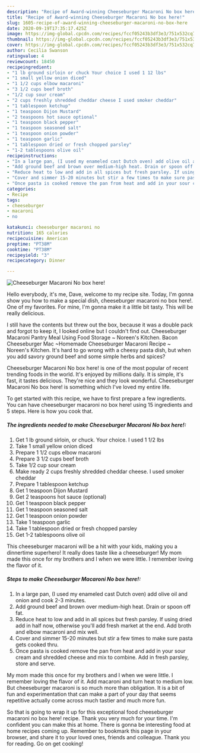```yaml
---
description: "Recipe of Award-winning Cheeseburger Macaroni No box here!"
title: "Recipe of Award-winning Cheeseburger Macaroni No box here!"
slug: 1605-recipe-of-award-winning-cheeseburger-macaroni-no-box-here
date: 2020-09-19T17:35:17.425Z
image: https://img-global.cpcdn.com/recipes/fccf05243b3df3e3/751x532cq70/cheeseburger-macaroni-no-box-here-recipe-main-photo.jpg
thumbnail: https://img-global.cpcdn.com/recipes/fccf05243b3df3e3/751x532cq70/cheeseburger-macaroni-no-box-here-recipe-main-photo.jpg
cover: https://img-global.cpcdn.com/recipes/fccf05243b3df3e3/751x532cq70/cheeseburger-macaroni-no-box-here-recipe-main-photo.jpg
author: Cecilia Swanson
ratingvalue: 4
reviewcount: 18450
recipeingredient:
- "1 lb ground sirloin or chuck Your choice I used 1 12 lbs"
- "1 small yellow onion diced"
- "1 1/2 cups elbow macaroni"
- "3 1/2 cups beef broth"
- "1/2 cup sour cream"
- "2 cups freshly shredded cheddar cheese I used smoker cheddar"
- "1 tablespoon ketchup"
- "1 teaspoon Dijon Mustard"
- "2 teaspoons hot sauce optional"
- "1 teaspoon black pepper"
- "1 teaspoon seasoned salt"
- "1 teaspoon onion powder"
- "1 teaspoon garlic"
- "1 tablespoon dried or fresh chopped parsley"
- "1-2 tablespoons olive oil"
recipeinstructions:
- "In a large pan, (I used my enameled cast Dutch oven) add olive oil and onion and cook 2-3 minutes."
- "Add ground beef and brown over medium-high heat. Drain or spoon off fat."
- "Reduce heat to low and add in all spices but fresh parsley. If using dried add in half now, otherwise you&#39;ll add fresh market at the end. Add broth and elbow macaroni and mix well."
- "Cover and simmer 15-20 minutes but stir a few times to make sure pasta gets cooked thru."
- "Once pasta is cooked remove the pan from heat and add in your sour cream and shredded cheese and mix to combine. Add in fresh parsley, store and serve."
categories:
- Recipe
tags:
- cheeseburger
- macaroni
- no

katakunci: cheeseburger macaroni no 
nutrition: 165 calories
recipecuisine: American
preptime: "PT38M"
cooktime: "PT38M"
recipeyield: "3"
recipecategory: Dinner

---
```



![Cheeseburger Macaroni No box here!](https://img-global.cpcdn.com/recipes/fccf05243b3df3e3/751x532cq70/cheeseburger-macaroni-no-box-here-recipe-main-photo.jpg)

Hello everybody, it's me, Dave, welcome to my recipe site. Today, I'm gonna show you how to make a special dish, cheeseburger macaroni no box here!. One of my favorites. For mine, I'm gonna make it a little bit tasty. This will be really delicious.

I still have the contents but threw out the box, because it was a double pack and forgot to keep it, I looked online but I couldn&#39;t find out. Cheeseburger Macaroni Pantry Meal Using Food Storage ~ Noreen&#39;s Kitchen. Bacon Cheeseburger Mac ~Homemade Cheeseburger Macaroni Recipe ~ Noreen&#39;s Kitchen. It&#39;s hard to go wrong with a cheesy pasta dish, but when you add savory ground beef and some simple herbs and spices?

Cheeseburger Macaroni No box here! is one of the most popular of recent trending foods in the world. It's enjoyed by millions daily. It is simple, it's fast, it tastes delicious. They're nice and they look wonderful. Cheeseburger Macaroni No box here! is something which I've loved my entire life.


To get started with this recipe, we have to first prepare a few ingredients. You can have cheeseburger macaroni no box here! using 15 ingredients and 5 steps. Here is how you cook that.

<!--inarticleads1-->

##### The ingredients needed to make Cheeseburger Macaroni No box here!:

1. Get 1 lb ground sirloin, or chuck. Your choice. I used 1 1/2 lbs
1. Take 1 small yellow onion diced
1. Prepare 1 1/2 cups elbow macaroni
1. Prepare 3 1/2 cups beef broth
1. Take 1/2 cup sour cream
1. Make ready 2 cups freshly shredded cheddar cheese. I used smoker cheddar
1. Prepare 1 tablespoon ketchup
1. Get 1 teaspoon Dijon Mustard
1. Get 2 teaspoons hot sauce (optional)
1. Get 1 teaspoon black pepper
1. Get 1 teaspoon seasoned salt
1. Get 1 teaspoon onion powder
1. Take 1 teaspoon garlic
1. Take 1 tablespoon dried or fresh chopped parsley
1. Get 1-2 tablespoons olive oil


This cheeseburger macaroni will be a hit with your kids, making you a dinnertime superhero! It really does taste like a cheeseburger! My mom made this once for my brothers and I when we were little. I remember loving the flavor of it. 

<!--inarticleads2-->

##### Steps to make Cheeseburger Macaroni No box here!:

1. In a large pan, (I used my enameled cast Dutch oven) add olive oil and onion and cook 2-3 minutes.
1. Add ground beef and brown over medium-high heat. Drain or spoon off fat.
1. Reduce heat to low and add in all spices but fresh parsley. If using dried add in half now, otherwise you&#39;ll add fresh market at the end. Add broth and elbow macaroni and mix well.
1. Cover and simmer 15-20 minutes but stir a few times to make sure pasta gets cooked thru.
1. Once pasta is cooked remove the pan from heat and add in your sour cream and shredded cheese and mix to combine. Add in fresh parsley, store and serve.


My mom made this once for my brothers and I when we were little. I remember loving the flavor of it. Add macaroni and turn heat to medium low. But cheeseburger macaroni is so much more than obligation. It is a bit of fun and experimentation that can make a part of your day that seems repetitive actually come across much tastier and much more fun. 

So that is going to wrap it up for this exceptional food cheeseburger macaroni no box here! recipe. Thank you very much for your time. I'm confident you can make this at home. There is gonna be interesting food at home recipes coming up. Remember to bookmark this page in your browser, and share it to your loved ones, friends and colleague. Thank you for reading. Go on get cooking!

